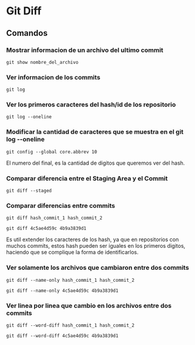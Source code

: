 # Git Diff

## Comandos

### Mostrar informacion de un archivo del ultimo commit
`git show nombre_del_archivo`

### Ver informacion de los commits
`git log`

### Ver los primeros caracteres del hash/id de los repositorio
`git log --oneline`

### Modificar la cantidad de caracteres que se muestra en el git log --oneline

`git config --global core.abbrev 10`

El numero del final, es la cantidad de digitos que queremos ver del hash. 

### Comparar diferencia entre el Staging Area y el Commit
`git diff --staged`

### Comparar diferencias entre commits
`git diff hash_commit_1 hash_commit_2`

`git diff 4c5ae4d59c 4b9a3839d1`

Es util extender los caracteres de los hash, ya que en repositorios con muchos commits, estos hash pueden ser iguales en los primeros digitos, haciendo que se complique la forma de identificarlos.

### Ver solamente los archivos que cambiaron entre dos commits
`git diff --name-only hash_commit_1 hash_commit_2`

`git diff --name-only 4c5ae4d59c 4b9a3839d1`

### Ver linea por linea que cambio en los archivos entre dos commits
`git diff --word-diff hash_commit_1 hash_commit_2`

`git diff --word-diff 4c5ae4d59c 4b9a3839d1`

